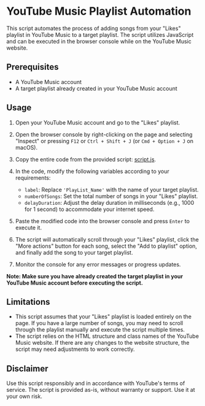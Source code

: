 # YouTube Music Playlist Automation

This script automates the process of adding songs from your "Likes" playlist in YouTube Music to a target playlist. The script utilizes JavaScript and can be executed in the browser console while on the YouTube Music website.

## Prerequisites

- A YouTube Music account
- A target playlist already created in your YouTube Music account

## Usage

1. Open your YouTube Music account and go to the "Likes" playlist.

2. Open the browser console by right-clicking on the page and selecting "Inspect" or pressing `F12` or `Ctrl + Shift + J` (or `Cmd + Option + J` on macOS).

3. Copy the entire code from the provided script: [script.js](https://github.com/Dorinus/youtube_music_likes_to_new_playlist/blob/master/script.js).

4. In the code, modify the following variables according to your requirements:

   - `label`: Replace `'PlayList_Name'` with the name of your target playlist.
   - `numberOfSongs`: Set the total number of songs in your "Likes" playlist.
   - `delayDuration`: Adjust the delay duration in milliseconds (e.g., 1000 for 1 second) to accommodate your internet speed.

5. Paste the modified code into the browser console and press `Enter` to execute it.

6. The script will automatically scroll through your "Likes" playlist, click the "More actions" button for each song, select the "Add to playlist" option, and finally add the song to your target playlist.

7. Monitor the console for any error messages or progress updates.

**Note: Make sure you have already created the target playlist in your YouTube Music account before executing the script.**

## Limitations

- This script assumes that your "Likes" playlist is loaded entirely on the page. If you have a large number of songs, you may need to scroll through the playlist manually and execute the script multiple times.
- The script relies on the HTML structure and class names of the YouTube Music website. If there are any changes to the website structure, the script may need adjustments to work correctly.

## Disclaimer

Use this script responsibly and in accordance with YouTube's terms of service. The script is provided as-is, without warranty or support. Use it at your own risk.

